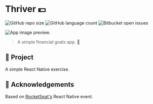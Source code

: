 # Thriver 💵

![GitHub repo size](https://img.shields.io/github/repo-size/iuricode/README-template?style=for-the-badge)
![GitHub language count](https://img.shields.io/github/languages/count/iuricode/README-template?style=for-the-badge)
![Bitbucket open issues](https://img.shields.io/bitbucket/issues/iuricode/README-template?style=for-the-badge)

<img src=".github/preview.png" alt="App image preview.">

> A simple financial goals app. 🤑

## 📱 Project

A simple React Native exercise.

<!-- 🔗 [See it live](link) -->

## 🏅 Acknowledgements

Based on [RocketSeat's](rocketseat.com.br) React Native event.